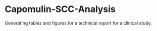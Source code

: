 # Capomulin-SCC-Analysis
Generating tables and figures for a technical report for a clinical study.
